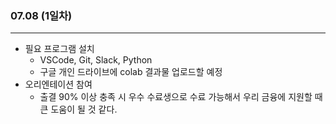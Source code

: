 ###  07.08 (1일차)
---
- 필요 프로그램 설치
  - VSCode, Git, Slack, Python
  - 구글 개인 드라이브에 colab 결과물 업로드할 예정
- 오리엔테이션 참여
  - 출결 90% 이상 충족 시 우수 수료생으로 수료 가능해서 우리 금융에 지원할 때 큰 도움이 될 것 같다. 
